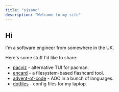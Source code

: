 ```yaml
---
title: "sjsanc"
description: "Welcome to my site"
---
```


## Hi

I'm a software engineer from somewhere in the UK.

Here's some stuff I'd like to share:

- [pacviz](github.com/sjsanc/pacviz) - alternative TUI for pacman.
- [encard](github.com/sjsanc/encard) - a filesystem-based flashcard tool.
- [advent-of-code](github.com/sjsanc/advent-of-code) - AOC in a bunch of languages.
- [dotfiles](github.com/sjsanc/dotfiles) - config files for my laptop.